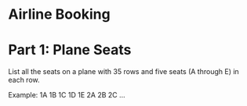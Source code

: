 # Airline Booking

# Part 1: Plane Seats
List all the seats on a plane
with 35 rows and five seats (A through E) in each row.

Example:
1A
1B
1C
1D
1E
2A
2B
2C
...